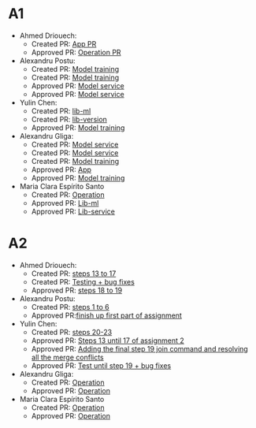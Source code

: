# A1
- Ahmed Driouech:
  - Created PR: [App PR](https://github.com/remla25-team4/app/pull/1)
  - Approved PR: [Operation PR](https://github.com/remla25-team4/operation/pull/1)
- Alexandru Postu:
  - Created PR: [Model training](https://github.com/remla25-team4/model-training/pull/4)
  - Created PR: [Model training](https://github.com/remla25-team4/model-training/pull/1)
  - Approved PR: [Model service](https://github.com/remla25-team4/model-service/pull/2)
  - Approved PR: [Model service](https://github.com/remla25-team4/model-service/pull/1)
- Yulin Chen:
  - Created PR: [lib-ml](https://github.com/remla25-team4/lib-ml/pull/1)
  - Created PR: [lib-version](https://github.com/remla25-team4/lib-version/pull/1)
  - Approved PR: [Model training](https://github.com/remla25-team4/model-training/pull/1) 
- Alexandru Gliga:
  - Created PR: [Model service](https://github.com/remla25-team4/model-service/pull/2)
  - Created PR: [Model service](https://github.com/remla25-team4/model-service/pull/1)
  - Created PR: [Model training](https://github.com/remla25-team4/model-training/pull/3)
  - Approved PR: [App](https://github.com/remla25-team4/app/pull/1)
  - Approved PR: [Model training](https://github.com/remla25-team4/model-training/pull/4)
- Maria Clara Espírito Santo
  - Created PR: [Operation](https://github.com/remla25-team4/operation/pull/1)
  - Approved PR: [Lib-ml](https://github.com/remla25-team4/lib-ml/pull/1)
  - Approved PR: [Lib-service](https://github.com/remla25-team4/lib-version/pull/1)
 
# A2
- Ahmed Driouech:
    - Created PR: [steps 13 to 17](https://github.com/remla25-team4/operation/pull/4)
    - Created PR: [Testing + bug fixes](https://github.com/remla25-team4/operation/pull/6)
    - Approved PR: [steps 18 to 19](https://github.com/remla25-team4/operation/pull/5)
- Alexandru Postu:
    - Created PR: [steps 1 to 6](https://github.com/remla25-team4/operation/pull/2)
    - Approved PR:[finish up first part of assignment](https://github.com/remla25-team4/operation/pull/3)
- Yulin Chen:
    - Created PR: [steps 20-23](https://github.com/remla25-team4/operation/pull/8)
    - Approved PR: [Steps 13 until 17 of assignment 2](https://github.com/remla25-team4/operation/pull/4)
    - Approved PR: [Adding the final step 19 join command and resolving all the merge conflicts](https://github.com/remla25-team4/operation/pull/7)
    - Approved PR: [Test until step 19 + bug fixes](https://github.com/remla25-team4/operation/pull/6)
- Alexandru Gliga:
  - Created PR: [Operation](https://github.com/remla25-team4/operation/pull/2)
  - Approved PR: [Operation](https://github.com/remla25-team4/operation/pull/3)
- Maria Clara Espírito Santo
  - Created PR: [Operation](https://github.com/remla25-team4/operation/pull/7)
  - Approved PR: [Operation](https://github.com/remla25-team4/operation/pull/8)

